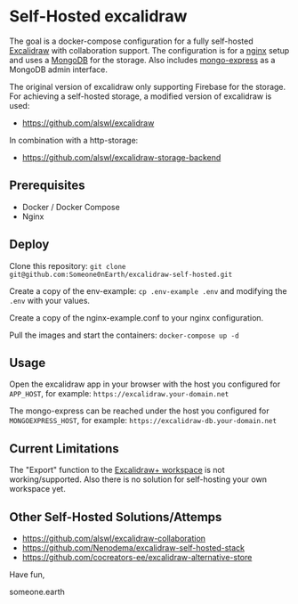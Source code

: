 # Self-Hosted excalidraw

The goal is a docker-compose configuration for a fully self-hosted [Excalidraw](https://github.com/excalidraw/excalidraw) with collaboration support. The configuration is for a [nginx](https://nginx.org/en/) setup and uses a [MongoDB](https://github.com/mongodb/mongo) for the storage. Also includes [mongo-express](https://github.com/mongo-express/mongo-express) as a MongoDB admin interface.

The original version of excalidraw only supporting Firebase for the storage. For achieving a self-hosted storage, a modified version of excalidraw is used:

- <https://github.com/alswl/excalidraw>

In combination with a http-storage:

- <https://github.com/alswl/excalidraw-storage-backend>

## Prerequisites

- Docker / Docker Compose
- Nginx
## Deploy

Clone this repository: `git clone git@github.com:Someone0nEarth/excalidraw-self-hosted.git`

Create a copy of the env-example: `cp .env-example .env` and modifying the `.env` with your values.

Create a copy of the nginx-example.conf to your nginx configuration.

Pull the images and start the containers: `docker-compose up -d`

## Usage

Open the excalidraw app in your browser with the host you configured for `APP_HOST`, for example: `https://excalidraw.your-domain.net`

The mongo-express can be reached under the host you configured for `MONGOEXPRESS_HOST`, for example: `https://excalidraw-db.your-domain.net`

## Current Limitations

The "Export" function to the [Excalidraw+ workspace](https://plus.excalidraw.com/) is not working/supported. Also there is no solution for self-hosting your own workspace yet.

## Other Self-Hosted Solutions/Attemps

- <https://github.com/alswl/excalidraw-collaboration>
- <https://github.com/Nenodema/excalidraw-self-hosted-stack>
- <https://github.com/cocreators-ee/excalidraw-alternative-store>

Have fun,

someone.earth
